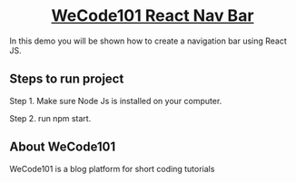 <h1 align="center"><a href="https://wecode101.com/react_nav_bar" target="_blank">WeCode101 React Nav Bar </a></h1>

In this demo you will be shown how to create a navigation bar using React JS.

## Steps to run project

Step 1. Make sure Node Js is installed on your computer. 

Step 2. run npm start.

## About WeCode101

WeCode101 is a blog platform for short coding tutorials
